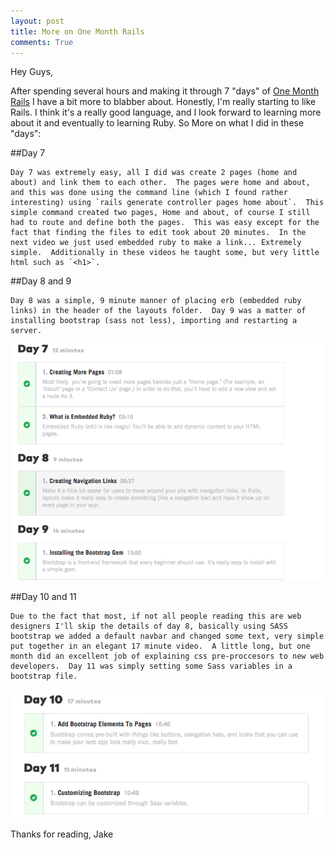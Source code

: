 ```yaml
---
layout: post
title: More on One Month Rails
comments: True
---
```

Hey Guys,

After spending several hours and making it through 7 "days" of [One Month Rails](https://onemonth.com/courses/one-month-rails) I have a bit more to blabber about.  Honestly, I'm really starting to like Rails.  I think it's a really good language, and I look forward to learning more about it and eventually to learning Ruby.  So More on what I did in these "days":

##Day 7

	Day 7 was extremely easy, all I did was create 2 pages (home and about) and link them to each other.  The pages were home and about, and this was done using the command line (which I found rather interesting) using `rails generate controller pages home about`.  This simple command created two pages, Home and about, of course I still had to route and define both the pages.  This was easy except for the fact that finding the files to edit took about 20 minutes.  In the next video we just used embedded ruby to make a link... Extremely simple.  Additionally in these videos he taught some, but very little html such as `<h1>`. 

##Day 8 and 9 

	Day 8 was a simple, 9 minute manner of placing erb (embedded ruby links) in the header of the layouts folder.  Day 9 was a matter of installing bootstrap (sass not less), importing and restarting a server. 
<img border="0" src="/Photos/day7-9.png" alt="Days 7 through 9">

##Day 10 and 11

	Due to the fact that most, if not all people reading this are web designers I'll skip the details of day 8, basically using SASS bootstrap we added a default navbar and changed some text, very simple put together in an elegant 17 minute video.  A little long, but one month did an excellent job of explaining css pre-proccesors to new web developers.  Day 11 was simply setting some Sass variables in a bootstrap file.

<img border="0" src="/Photos/day10-11.png" alt="Days 10 and 11">

Thanks for reading,
Jake

